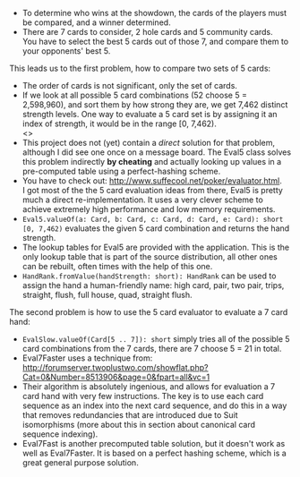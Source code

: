   * To determine who wins at the showdown, the cards of the players must be compared, and a winner determined.
  * There are 7 cards to consider, 2 hole cards and 5 community cards.<br> You have to select the best 5 cards out of those 7, and compare them to your opponents' best 5.</li></ul>

This leads us to the first problem, how to compare two sets of 5 cards:<br>
<ul><li>The order of cards is not significant, only the set of cards.<br>
</li><li>If we look at all possible 5 card combinations (52 choose 5 = 2,598,960), and sort them by how strong they are, we get 7,462 distinct strength levels.  One way to evaluate a 5 card set is by assigning it an index of strength, it would be in the range [0,  7,462).<br> <<Need example for lowest and highest hand strength, gotta actually check it>><br>
</li><li>This project does not (yet) contain a <i>direct</i> solution for that problem, although I did see one once on a message board.  The Eval5 class solves this problem indirectly <b>by cheating</b> and actually looking up values in a pre-computed table using a perfect-hashing scheme.<br>
</li><li>You have to check out: <a href='http://www.suffecool.net/poker/evaluator.html'>http://www.suffecool.net/poker/evaluator.html</a>. <br> I got most of the the 5 card evaluation ideas from there, Eval5 is pretty much a direct re-implementation.  It uses a very clever scheme to achieve extremely high performance and low memory requirements.<br>
</li><li><code>Eval5.valueOf(a: Card, b: Card, c: Card, d: Card, e: Card): short [0, 7,462)</code> evaluates the given 5 card combination and returns the hand strength.<br>
</li><li>The lookup tables for Eval5 are provided with the application.  This is the only lookup table that is part of the source distribution, all other ones can be rebuilt, often times with the help of this one.<br>
</li><li><code>HandRank.fromValue(handStrength: short): HandRank</code> can be used to assign the hand a human-friendly name: high card, pair, two pair, trips, straight, flush, full house, quad, straight flush.</li></ul>

The second problem is how to use the 5 card evaluator to evaluate a 7 card hand:<br>
<ul><li><code>EvalSlow.valueOf(Card[5 .. 7]): short</code> simply tries all of the possible 5 card combinations from the 7 cards, there are 7 choose 5 = 21 in total.<br>
</li><li>Eval7Faster uses a technique from:<br> <a href='http://forumserver.twoplustwo.com/showflat.php?Cat=0&Number=8513906&page=0&fpart=all&vc=1'>http://forumserver.twoplustwo.com/showflat.php?Cat=0&amp;Number=8513906&amp;page=0&amp;fpart=all&amp;vc=1</a>
</li><li>Their algorithm is absolutely ingenious, and allows for evaluation a 7 card hand with very few instructions.  The key is to use each card sequence as an index into the next card sequence, and do this in a way that removes redundancies that are introduced due to Suit isomorphisms (more about this in section about canonical card sequence indexing).<br>
</li><li>Eval7Fast is another precomputed table solution, but it doesn't work as well as Eval7Faster.  It is based on a perfect hashing scheme, which is a great general purpose solution.